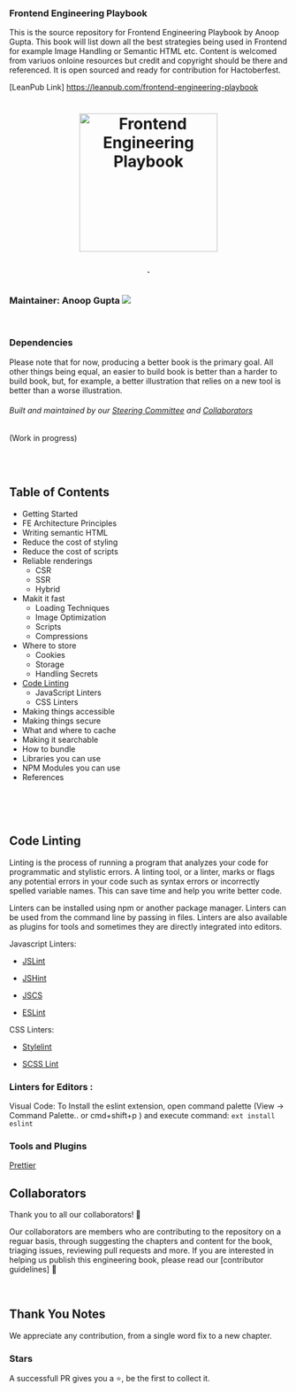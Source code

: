 

### Frontend Engineering Playbook

This is the source repository for Frontend Engineering Playbook by Anoop Gupta. This book will list down all the best strategies being used in Frontend for example Image Handling or Semantic HTML etc.
Content is welcomed from variuos onloine resources but credit and copyright should be there and referenced.
It is open sourced and ready for contribution for Hactoberfest.

[LeanPub Link] https://leanpub.com/frontend-engineering-playbook

<h1 align="center">
  <img src="frontend-engineering-playbook.png" alt="Frontend Engineering Playbook" width="250">
</h1>

<br/>

<div align="center">
  <img src="https://img.shields.io/badge/Playbook-Frontend%20Engineering-brightgreen" alt="" border="1"> 
</div>

<br/>

### Maintainer: Anoop Gupta <img src="https://img.shields.io/twitter/follow/anoop__gupta?label=Anoop%20Gupta&style=social">

<br/>

### Dependencies
Please note that for now, producing a better book is the primary goal. All other things being equal, an easier to build book is better than a harder to build book, but, for example, a better illustration that relies on a new tool is better than a worse illustration.

###### Built and maintained by our [Steering Committee](#steering-committee) and [Collaborators](#collaborators)
(Work in progress)


<br/><br/>

## Table of Contents
- Getting Started
- FE Architecture Principles
- Writing semantic HTML
- Reduce the cost of styling
- Reduce the cost of scripts
- Reliable renderings
  - CSR
  - SSR
  - Hybrid
- Makit it fast
  - Loading Techniques
  - Image Optimization 
  - Scripts
  - Compressions
- Where to store
  - Cookies
  - Storage
  - Handling Secrets
- [Code Linting](#code-linting)
  - JavaScript Linters
  - CSS Linters
- Making things accessible
- Making things secure
- What and where to cache
- Making it searchable
- How to bundle
- Libraries you can use
- NPM Modules you can use
- References


<br/><br/><br/>

## Code Linting

Linting is the process of running a program that analyzes your code for programmatic and stylistic errors. A linting tool, or a linter, marks or flags any potential errors in your code such as syntax errors or incorrectly spelled variable names. This can save time and help you write better code.

Linters can be installed using npm or another package manager. Linters can be used from the command line by passing in files. Linters are also available as plugins for tools and sometimes they are directly integrated into editors.

Javascript Linters:

 - [JSLint](http://www.javascriptlint.com/online_lint.php)

 - [JSHint](http://jshint.com/)

 - [JSCS](http://jscs.info/)

 - [ESLint](http://eslint.org/)

CSS Linters:

  - [Stylelint](https://stylelint.io/)
  
  - [SCSS Lint](https://github.com/sds/scss-lint)

### Linters for Editors :
Visual Code: To Install the eslint extension, open command palette (View -> Command Palette.. or cmd+shift+p ) and execute command: `ext install eslint`

### Tools and Plugins
[Prettier](https://prettier.io/)

## Collaborators

Thank you to all our collaborators! 🙏

Our collaborators are members who are contributing to the repository on a reguar basis, through suggesting the chapters and content for the book, triaging issues, reviewing pull requests and more. If you are interested in helping us publish this engineering book, please read our [contributor guidelines] 🎉

<br/>

## Thank You Notes

We appreciate any contribution, from a single word fix to a new chapter. 

### Stars

A successfull PR gives you a ⭐, be the first to collect it.



<br/><br/>

